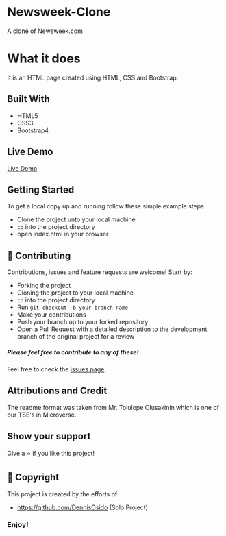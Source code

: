 # Newsweek-Clone
A clone of Newsweek.com

# What it does
It is an HTML page created using HTML, CSS and Bootstrap.

## Built With
- HTML5
- CSS3
- Bootstrap4

## Live Demo

[Live Demo](https://raw.githack.com/DennisOsido/Newsweek-Clone/Newsweek-Clone/index.html)

## Getting Started

To get a local copy up and running follow these simple example steps.
- Clone the project unto your local machine
- `cd` into the project directory
- open index.html in your browser

## 🤝 Contributing

Contributions, issues and feature requests are welcome! Start by:
* Forking the project
* Cloning the project to your local machine
* `cd` into the project directory
* Run `git checkout -b your-branch-name`
* Make your contributions
* Push your branch up to your forked repository
* Open a Pull Request with a detailed description to the development branch of the original project for a review

##### Please feel free to contribute to any of these!

Feel free to check the [issues page](https://github.com/DennisOsido/Newsweek-Clone/issues).

## Attributions and Credit
The readme format was taken from Mr. Tolulope Olusakinin which is one of our TSE's in Microverse.

## Show your support

Give a ⭐️ if you like this project!

## 📝 Copyright

This project is created by the efforts of:
- https://github.com/DennisOsido (Solo Project)

### Enjoy!